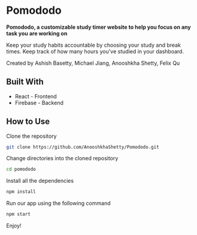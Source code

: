 # Pomododo

**Pomododo, a customizable study timer website to help you focus on any task you are working on**

Keep your study habits accountable by choosing your study and break times. Keep track of how many hours you've studied in your dashboard.

Created by Ashish Basetty, Michael Jiang, Anooshkha Shetty, Felix Qu

## Built With
- React - Frontend
- Firebase - Backend

## How to Use
Clone the repository
``` bash
git clone https://github.com/AnooshkhaShetty/Pomododo.git
```
Change directories into the cloned repository
``` bash
cd pomododo
```
Install all the dependencies
``` bash
npm install
```
Run our app using the following command
``` bash
npm start
```
Enjoy!
